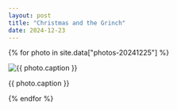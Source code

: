 ```yaml
---
layout: post
title: "Christmas and the Grinch"
date: 2024-12-23
---
```


{% for photo in site.data["photos-20241225"] %}
  <div>
    <img src="{{ site.baseurl }}/photos/{{ photo.file }}" alt="{{ photo.caption }}">
    <p>{{ photo.caption }}</p>
  </div>
{% endfor %}